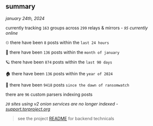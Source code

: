 
## summary
_january 24th, 2024_

currently tracking `163` groups across `299` relays & mirrors - _`95` currently online_

⏲ there have been `8` posts within the `last 24 hours`

🦈 there have been `136` posts within the `month of january`

🪐 there have been `874` posts within the `last 90 days`

🏚 there have been `136` posts within the `year of 2024`

🦕 there have been `9418` posts `since the dawn of ransomwatch`

there are `96` custom parsers indexing posts

_`20` sites using v2 onion services are no longer indexed - [support.torproject.org](https://support.torproject.org/onionservices/v2-deprecation/)_

> see the project [README](https://github.com/joshhighet/ransomwatch#ransomwatch--) for backend technicals
